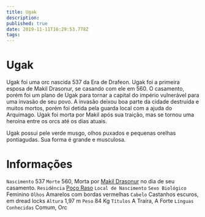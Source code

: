 ```yaml
---
title: Ugak
description: 
published: true
date: 2019-11-11T16:29:53.778Z
tags: 
---
```


<!-- SUBTITLE: Visão geral sobre Ugak -->

# Ugak
Ugak foi uma orc nascida 537 da Era de Drafeon. Ugak foi a primeira esposa de Makil Drasonur, se casando com ele em 560. O casamento, porém foi um plano de Ugak para tornar a capital do império vulnerável para uma invasão de seu povo. A invasão deixou boa parte da cidade destruída e muitos mortos, porém foi detida pela guarda local com a ajuda do Arquimago. Ugak foi morta por Makil após sua traição, mas se tornou uma heroína entre os orcs até os dias atuais.

Ugak possui pele verde musgo, olhos puxados e pequenas orelhas pontiagudas. Sua forma é grande e musculosa.

# Informações
`Nascimento` 537
`Morte` 560, Morta por [Makil Drasonur](http://localhost/individuos/makil-drasonur#makil-drasonur) no dia de seu casamento.
`Residência` [Poço Raso](http://localhost/lugares/plano-material/drafeon/sudeste-de-drafeon/poco-raso-vilarejo#poco-raso)
`Local de Nascimento` 
`Sexo Biológico` Feminino
`Olhos` Amarelos com bordas vermelhas 
`Cabelo` Castanhos escuros, em dread locks
`Altura` 1,97 m
`Peso` 84 Kg
`Títulos` A Traíra, A Forte
`Línguas Conhecidas` Comum, Orc

